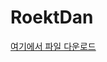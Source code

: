 # RoektDan
[여기에서 파일 다운로드](https://drive.google.com/file/d/1mWCj5rFb6f7rPlVEz3zHAqBJpKZt25JS/view?usp=sharing)
